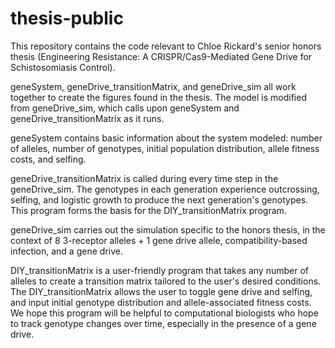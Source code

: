 # thesis-public

This repository contains the code relevant to Chloe Rickard's senior honors thesis (Engineering Resistance: A CRISPR/Cas9-Mediated Gene Drive for Schistosomiasis Control).

geneSystem, geneDrive_transitionMatrix, and geneDrive_sim all work together to create the figures found in the thesis.  The model is modified from geneDrive_sim, which calls upon geneSystem and geneDrive_transitionMatrix as it runs.

geneSystem contains basic information about the system modeled: number of alleles, number of genotypes, initial population distribution, allele fitness costs, and selfing.

geneDrive_transitionMatrix is called during every time step in the geneDrive_sim.  The genotypes in each generation experience outcrossing, selfing, and logistic growth to produce the next generation's genotypes.  This program forms the basis for the DIY_transitionMatrix program.

geneDrive_sim carries out the simulation specific to the honors thesis, in the context of 8 3-receptor alleles + 1 gene drive allele, compatibility-based infection, and a gene drive. 

DIY_transitionMatrix is a user-friendly program that takes any number of alleles to create a transition matrix tailored to the user's desired conditions.  The DIY_transitionMatrix allows the user to toggle gene drive and selfing, and input initial genotype distribution and allele-associated fitness costs.  We hope this program will be helpful to computational biologists who hope to track genotype changes over time, especially in the presence of a gene drive.
